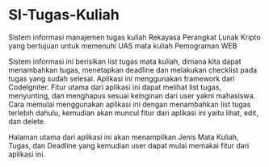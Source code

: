 # SI-Tugas-Kuliah
Sistem informasi manajemen tugas kuliah Rekayasa Perangkat Lunak Kripto yang bertujuan untuk memenuhi UAS mata kuliah Pemograman WEB

Sistem informasi ini berisikan list tugas mata kuliah, dimana kita dapat menambahkan tugas, menetapkan deadline dan melakukan checklist pada tugas yang sudah selesai.
Aplikasi ini menggunakan framework dari CodeIgniter.
Fitur utama dari aplikasi ini dapat melihat list tugas, menyunting, dan menghapus sesuai keinginan dari user yakni mahasiswa. Cara memulai menggunakan aplikasi ini dengan menambahkan list tugas terlebih dahulu, kemudian akan muncul fitur dari aplikasi ini yaitu lihat, edit, dan delete.

Halaman utama dari aplikasi ini akan menampilkan Jenis Mata Kuliah, Tugas, dan Deadline yang kemudian user dapat mulai memakai fitur dari aplikasi ini.
